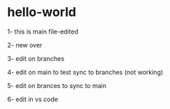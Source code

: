 
# hello-world

1- this is main file-edited

2- new over

3- edit on branches

4- edit on main to test sync to branches (not working)

5- edit on brances to sync to main

6- edit in vs code

